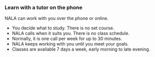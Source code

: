 ###  Learn with a tutor on the phone

NALA can work with you over the phone or online.

  * You decide what to study. There is no set course. 
  * NALA calls when it suits you. There is no class schedule. 
  * Normally, it is one call per week for up to 30 minutes. 
  * NALA keeps working with you until you meet your goals. 
  * Classes are available 7 days a week, early morning to late evening. 
